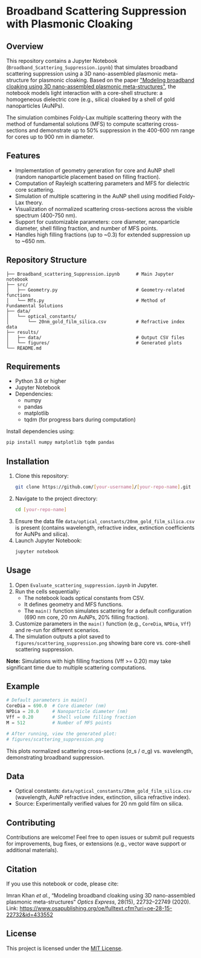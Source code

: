 # Broadband Scattering Suppression with Plasmonic Cloaking

## Overview
This repository contains a Jupyter Notebook (`Broadband_Scattering_Suppression.ipynb`) that simulates broadband scattering suppression using a 3D nano-assembled plasmonic meta-structure for plasmonic cloaking. Based on the paper ["Modeling broadband cloaking using 3D nano-assembled plasmonic meta-structures"](https://www.osapublishing.org/oe/fulltext.cfm?uri=oe-28-15-22732&id=433552), the notebook models light interaction with a core-shell structure: a homogeneous dielectric core (e.g., silica) cloaked by a shell of gold nanoparticles (AuNPs).

The simulation combines Foldy-Lax multiple scattering theory with the method of fundamental solutions (MFS) to compute scattering cross-sections and demonstrate up to 50% suppression in the 400-600 nm range for cores up to 900 nm in diameter.

## Features
- Implementation of geometry generation for core and AuNP shell (random nanoparticle placement based on filling fraction).
- Computation of Rayleigh scattering parameters and MFS for dielectric core scattering.
- Simulation of multiple scattering in the AuNP shell using modified Foldy-Lax theory.
- Visualization of normalized scattering cross-sections across the visible spectrum (400-750 nm).
- Support for customizable parameters: core diameter, nanoparticle diameter, shell filling fraction, and number of MFS points.
- Handles high filling fractions (up to ~0.3) for extended suppression up to ~650 nm.

## Repository Structure
```text
├── Broadband_scattering_Suppression.ipynb      # Main Jupyter notebook
├── src/
│   ├── Geometry.py                             # Geometry-related functions
│   └── Mfs.py                                  # Method of Fundamental Solutions
├── data/
│   └── optical_constants/
│       └── 20nm_gold_film_silica.csv           # Refractive index data
├── results/
│   ├── data/                                   # Output CSV files
│   └── figures/                                # Generated plots
└── README.md
```
## Requirements
- Python 3.8 or higher
- Jupyter Notebook
- Dependencies:
  - numpy
  - pandas
  - matplotlib
  - tqdm (for progress bars during computation)

Install dependencies using:
```bash
pip install numpy matplotlib tqdm pandas
```

## Installation
1. Clone this repository:
   ```bash
   git clone https://github.com/[your-username]/[your-repo-name].git
   ```
2. Navigate to the project directory:
   ```bash
   cd [your-repo-name]
   ```
3. Ensure the data file `data/optical_constants/20nm_gold_film_silica.csv` is present (contains wavelength, refractive index, extinction coefficients for AuNPs and silica).
4. Launch Jupyter Notebook:
   ```bash
   jupyter notebook
   ```

## Usage
1. Open `Evaluate_scattering_suppression.ipynb` in Jupyter.
2. Run the cells sequentially:
   - The notebook loads optical constants from CSV.
   - It defines geometry and MFS functions.
   - The `main()` function simulates scattering for a default configuration (690 nm core, 20 nm AuNPs, 20% filling fraction).
3. Customize parameters in the `main()` function (e.g., `CoreDia`, `NPDia`, `Vff`) and re-run for different scenarios.
4. The simulation outputs a plot saved to `figures/scattering_suppression.png` showing bare core vs. core-shell scattering suppression.

**Note:** Simulations with high filling fractions (Vff >= 0.20) may take significant time due to multiple scattering computations.

## Example
```python
# Default parameters in main()
CoreDia = 690.0  # Core diameter (nm)
NPDia = 20.0     # Nanoparticle diameter (nm)
Vff = 0.20       # Shell volume filling fraction
M = 512          # Number of MFS points

# After running, view the generated plot:
# figures/scattering_suppression.png
```

This plots normalized scattering cross-sections (σ_s / σ_g) vs. wavelength, demonstrating broadband suppression.

## Data
- Optical constants: `data/optical_constants/20nm_gold_film_silica.csv` (wavelength, AuNP refractive index, extinction, silica refractive index).
- Source: Experimentally verified values for 20 nm gold film on silica.

## Contributing
Contributions are welcome! Feel free to open issues or submit pull requests for improvements, bug fixes, or extensions (e.g., vector wave support or additional materials).

## Citation
If you use this notebook or code, please cite:

Imran Khan *et al.*, “Modeling broadband cloaking using 3D nano-assembled plasmonic meta-structures” *Optics Express*, 28(15), 22732–22749 (2020).  
Link: https://www.osapublishing.org/oe/fulltext.cfm?uri=oe-28-15-22732&id=433552

## License
This project is licensed under the [MIT License](LICENSE).
